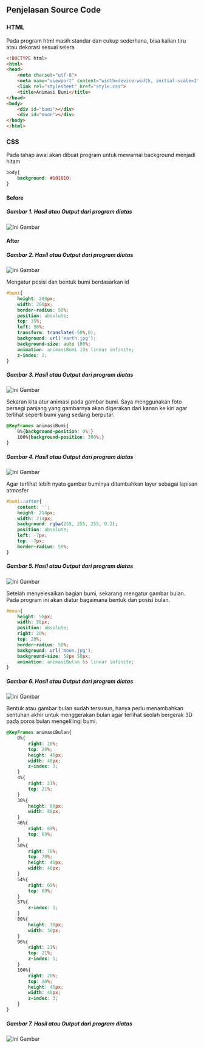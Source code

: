 ## Penjelasan Source Code

### HTML

Pada program html masih standar dan cukup sederhana, bisa kalian tiru atau dekorasi sesuai selera
```html
<!DOCTYPE html>
<html>
<head>
	<meta charset="utf-8">
	<meta name="viewport" content="width=device-width, initial-scale=1">
	<link rel="stylesheet" href="style.css">
	<title>Animasi Bumi</title>
</head>
<body>
	<div id="bumi"></div>
	<div id="moon"></div>
</body>
</html>
```

### CSS

Pada tahap awal akan dibuat program untuk mewarnai background menjadi hitam
```css
body{
	background: #101010;
}
```
#### Before
##### Gambar 1. Hasil atau Output dari program diatas
![Ini Gambar](../docs/img/Earth1.png)
#### After
##### Gambar 2. Hasil atau Output dari program diatas
![Ini Gambar](../docs/img/Earth2.png)

Mengatur posisi dan bentuk bumi berdasarkan id
```css
#bumi{
	height: 200px;
	width: 200px;
	border-radius: 50%;
	position: absolute;
	top: 35%;
	left: 50%;
	transform: translate(-50%,0);
	background: url('earth.jpg');
	background-size: auto 100%;
	animation: animasiBumi 13s linear infinite;
	z-index: 2;
}
```
##### Gambar 3. Hasil atau Output dari program diatas
![Ini Gambar](../docs/img/Earth3.png)

Sekaran kita atur animasi pada gambar bumi. Saya menggunakan foto persegi panjang yang gambarnya akan digerakan dari kanan ke kiri agar terlihat seperti bumi yang sedang berputar.
```css
@KeyFrames animasiBumi{
	0%{background-position: 0%;}
	100%{background-position: 300%;}
}
```
##### Gambar 4. Hasil atau Output dari program diatas
![Ini Gambar](../docs/img/Earth4.gif)

Agar terlihat lebih nyata gambar buminya ditambahkan layer sebagai lapisan atmosfer
```css
#bumi::after{
	content: '';
	height: 214px;
	width: 214px;
	background: rgba(255, 255, 255, 0.2);
	position: absolute;
	left: -7px;
	top: -7px;
	border-radius: 50%;
}
```
##### Gambar 5. Hasil atau Output dari program diatas
![Ini Gambar](../docs/img/Earth5.png)<br/>

Setelah menyelesaikan bagian bumi, sekarang mengatur gambar bulan. Pada program ini akan diatur bagaimana bentuk dan posisi bulan.
```css
#moon{
	height: 58px;
	width: 58px;
	position: absolute;
	right: 20%;
	top: 20%;
	border-radius: 50%;
	background: url('moon.jpg');
	background-size: 58px 58px;
	animation: animasiBulan 6s linear infinite;
}
```
##### Gambar 6. Hasil atau Output dari program diatas
![Ini Gambar](../docs/img/Earth6.png)<br/>

Bentuk atau gambar bulan sudah tersusun, hanya perlu menambahkan sentuhan akhir untuk menggerakan bulan agar terlihat seolah bergerak 3D pada poros bulan mengelilingi bumi.
```css
@KeyFrames animasiBulan{
	0%{
		right: 20%;
		top: 20%;
		height: 40px;
		width: 40px;
		z-index: 3;
	}
	4%{
		right: 21%;
		top: 21%;
	}
	30%{
		height: 80px;
		width: 80px;
	}
	46%{
		right: 69%;
		top: 69%;
	}
	50%{
		right: 70%;
		top: 70%;
		height: 40px;
		width: 40px;
	}
	54%{
		right: 69%;
		top: 69%;
	}
	57%{
		z-index: 1;
	}
	80%{
		height: 30px;
		width: 30px;
	}
	96%{
		right: 21%;
		top: 21%;
		z-index: 1;
	}
	100%{
		right: 20%;
		top: 20%;
		height: 40px;
		width: 40px;
		z-index: 3;
	}
}
```
##### Gambar 7. Hasil atau Output dari program diatas
![Ini Gambar](../docs/img/Earth6.png)<br/>